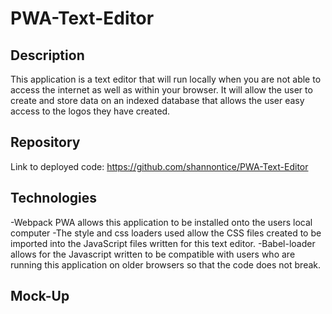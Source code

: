 # PWA-Text-Editor

## Description
This application is a text editor that will run locally when you are not able to access the internet as well as within your browser. It will allow the user to create and store data on an indexed database that allows the user easy access to the logos they have created. 

## Repository 
Link to deployed code: https://github.com/shannontice/PWA-Text-Editor

## Technologies
-Webpack PWA allows this application to be installed onto the users local computer
-The style and css loaders used allow the CSS files created to be imported into the JavaScript files written for this text editor.
-Babel-loader allows for the Javascript written to be compatible with users who are running this application on older browsers so that the code does not break. 


## Mock-Up
